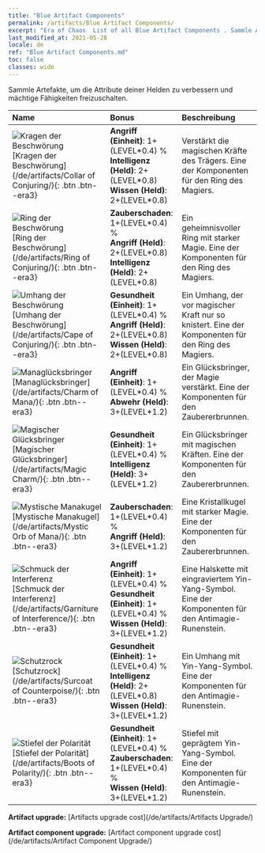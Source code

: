 ```yaml
---
title: "Blue Artifact Components"
permalink: /artifacts/Blue Artifact Components/
excerpt: "Era of Chaos  List of all Blue Artifact Components . Sammle Artefakte, um die Attribute deiner Helden zu verbessern und mächtige Fähigkeiten freizuschalten."
last_modified_at: 2021-05-28
locale: de
ref: "Blue Artifact Components.md"
toc: false
classes: wide
---
```


  Sammle Artefakte, um die Attribute deiner Helden zu verbessern und mächtige Fähigkeiten freizuschalten.

  |     Name    |   Bonus | Beschreibung | 
  |:------------|:--------|:------------| 
 | ![Kragen der Beschwörung](/images/t/artifact_40221.png) [Kragen der Beschwörung](/de/artifacts/Collar of Conjuring/){: .btn .btn--era3} | **Angriff (Einheit)**: 1+(LEVEL\*0.4) %<br/>**Intelligenz (Held)**: 2+(LEVEL\*0.8)<br/>**Wissen (Held)**: 2+(LEVEL\*0.8) | Verstärkt die magischen Kräfte des Trägers. Eine der Komponenten für den Ring des Magiers. | 
 | ![Ring der Beschwörung](/images/t/artifact_40222.png) [Ring der Beschwörung](/de/artifacts/Ring of Conjuring/){: .btn .btn--era3} | **Zauberschaden**: 1+(LEVEL\*0.4) %<br/>**Angriff (Held)**: 2+(LEVEL\*0.8)<br/>**Intelligenz (Held)**: 2+(LEVEL\*0.8) | Ein geheimnisvoller Ring mit starker Magie. Eine der Komponenten für den Ring des Magiers. | 
 | ![Umhang der Beschwörung](/images/t/artifact_40223.png) [Umhang der Beschwörung](/de/artifacts/Cape of Conjuring/){: .btn .btn--era3} | **Gesundheit (Einheit)**: 1+(LEVEL\*0.4) %<br/>**Angriff (Held)**: 2+(LEVEL\*0.8)<br/>**Wissen (Held)**: 2+(LEVEL\*0.8) | Ein Umhang, der vor magischer Kraft nur so knistert. Eine der Komponenten für den Ring des Magiers. | 
 | ![Managlücksbringer](/images/t/artifact_40211.png) [Managlücksbringer](/de/artifacts/Charm of Mana/){: .btn .btn--era3} | **Angriff (Einheit)**: 1+(LEVEL\*0.4) %<br/>**Abwehr (Held)**: 3+(LEVEL\*1.2) | Ein Glücksbringer, der Magie verstärkt. Eine der Komponenten für den Zaubererbrunnen. | 
 | ![Magischer Glücksbringer](/images/t/artifact_40212.png) [Magischer Glücksbringer](/de/artifacts/Magic Charm/){: .btn .btn--era3} | **Gesundheit (Einheit)**: 1+(LEVEL\*0.4) %<br/>**Intelligenz (Held)**: 3+(LEVEL\*1.2) | Ein Glücksbringer mit magischen Kräften. Eine der Komponenten für den Zaubererbrunnen. | 
 | ![Mystische Manakugel](/images/t/artifact_40213.png) [Mystische Manakugel](/de/artifacts/Mystic Orb of Mana/){: .btn .btn--era3} | **Zauberschaden**: 1+(LEVEL\*0.4) %<br/>**Angriff (Held)**: 3+(LEVEL\*1.2) | Eine Kristallkugel mit starker Magie. Eine der Komponenten für den Zaubererbrunnen. | 
 | ![Schmuck der Interferenz](/images/t/artifact_40231.png) [Schmuck der Interferenz](/de/artifacts/Garniture of Interference/){: .btn .btn--era3} | **Angriff (Einheit)**: 1+(LEVEL\*0.4) %<br/>**Gesundheit (Einheit)**: 1+(LEVEL\*0.4) %<br/>**Wissen (Held)**: 3+(LEVEL\*1.2) | Eine Halskette mit eingraviertem Yin-Yang-Symbol. Eine der Komponenten für den Antimagie-Runenstein. | 
 | ![Schutzrock](/images/t/artifact_40232.png) [Schutzrock](/de/artifacts/Surcoat of Counterpoise/){: .btn .btn--era3} | **Gesundheit (Einheit)**: 1+(LEVEL\*0.4) %<br/>**Intelligenz (Held)**: 2+(LEVEL\*0.8)<br/>**Wissen (Held)**: 3+(LEVEL\*1.2) | Ein Umhang mit Yin-Yang-Symbol. Eine der Komponenten für den Antimagie-Runenstein. | 
 | ![Stiefel der Polarität](/images/t/artifact_40233.png) [Stiefel der Polarität](/de/artifacts/Boots of Polarity/){: .btn .btn--era3} | **Gesundheit (Einheit)**: 1+(LEVEL\*0.4) %<br/>**Zauberschaden**: 1+(LEVEL\*0.4) %<br/>**Wissen (Held)**: 3+(LEVEL\*1.2) | Stiefel mit geprägtem Yin-Yang-Symbol. Eine der Komponenten für den Antimagie-Runenstein. | 


  **Artifact upgrade:** [Artifacts upgrade cost](/de/artifacts/Artifacts Upgrade/)

 **Artifact component upgrade:** [Artifact component upgrade cost](/de/artifacts/Artifact Component Upgrade/)

